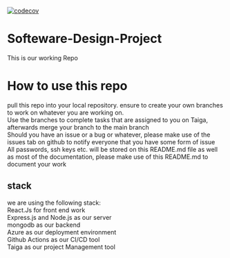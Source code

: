 [![codecov](https://github.com/ItsJustSbu/Short-Course-System/actions/workflows/codecov.yml/badge.svg)](https://github.com/ItsJustSbu/Short-Course-System/actions/workflows/codecov.yml)

# Softeware-Design-Project
This is our working Repo<br>

# How to use this repo
pull this repo into your local repository. ensure to create your own branches to work on whatever you are working on.<br>
Use the branches to complete tasks that are assigned to you on Taiga, afterwards merge your branch to the main branch<br> 
Should you have an issue or a bug or whatever, please make use of the issues tab on github to notify everyone that you have some form of issue<br>
All passwords, ssh keys etc. will be stored on this README.md file as well as most of the documentation, please make use of this README.md to document your work <br>

## stack
we are using the following stack: <br>
React.Js for front end work <br>
Express.js and Node.js as our server<br>
mongodb as our backend<br>
Azure as our deployment environment<br>
Github Actions as our CI/CD tool<br>
Taiga as our project Management tool<br>





